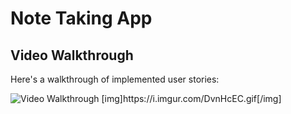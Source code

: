 # Note Taking App

## Video Walkthrough

Here's a walkthrough of implemented user stories:

<img src='https://imgur.com/DvnHcEC.gif' title='Video Walkthrough' width='' alt='Video Walkthrough' />
[img]https://i.imgur.com/DvnHcEC.gif[/img]
